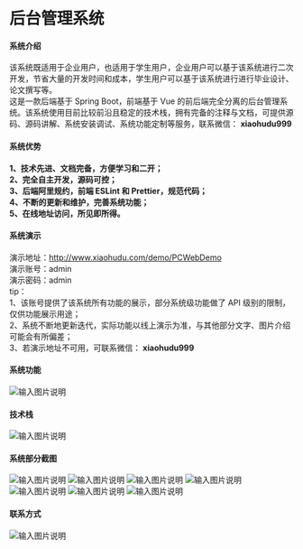 # 后台管理系统

#### 系统介绍
该系统既适用于企业用户，也适用于学生用户，企业用户可以基于该系统进行二次开发，节省大量的开发时间和成本，学生用户可以基于该系统进行进行毕业设计、论文撰写等。  
这是一款后端基于 Spring Boot，前端基于 Vue 的前后端完全分离的后台管理系统。该系统使用目前比较前沿且稳定的技术栈，拥有完备的注释与文档，可提供源码、源码讲解、系统安装调试、系统功能定制等服务，联系微信： **xiaohudu999** 

#### 系统优势
 **1、技术先进、文档完备，方便学习和二开；**   
 **2、完全自主开发，源码可控；**   
 **3、后端阿里规约，前端 ESLint 和 Prettier，规范代码；**   
 **4、不断的更新和维护，完善系统功能；**   
 **5、在线地址访问，所见即所得。** 

#### 系统演示
演示地址：http://www.xiaohudu.com/demo/PCWebDemo  
演示账号：admin  
演示密码：admin  
tip：  
1、该账号提供了该系统所有功能的展示，部分系统级功能做了 API 级别的限制，仅供功能展示用途；  
2、系统不断地更新迭代，实际功能以线上演示为准，与其他部分文字、图片介绍可能会有所偏差；  
3、若演示地址不可用，可联系微信： **xiaohudu999** 

#### 系统功能
![输入图片说明](https://gitee.com/xiaohudu/spring-vue-admin/raw/master/%E7%B3%BB%E7%BB%9F%E5%8A%9F%E8%83%BD.png)

#### 技术栈
![输入图片说明](https://gitee.com/xiaohudu/spring-vue-admin/raw/master/%E6%8A%80%E6%9C%AF%E6%A0%88.png)

#### 系统部分截图
![输入图片说明](https://gitee.com/xiaohudu/spring-vue-admin/raw/master/%E6%88%AA%E5%9B%BE1.png)
![输入图片说明](https://gitee.com/xiaohudu/spring-vue-admin/raw/master/%E6%88%AA%E5%9B%BE2.png)
![输入图片说明](https://gitee.com/xiaohudu/spring-vue-admin/raw/master/%E6%88%AA%E5%9B%BE3.png)
![输入图片说明](https://gitee.com/xiaohudu/spring-vue-admin/raw/master/%E6%88%AA%E5%9B%BE4.png)
![输入图片说明](https://gitee.com/xiaohudu/spring-vue-admin/raw/master/%E6%88%AA%E5%9B%BE5.png)
![输入图片说明](https://gitee.com/xiaohudu/spring-vue-admin/raw/master/%E6%88%AA%E5%9B%BE6.png)
![输入图片说明](https://gitee.com/xiaohudu/spring-vue-admin/raw/master/%E6%88%AA%E5%9B%BE7.png)

#### 联系方式
![输入图片说明](https://gitee.com/xiaohudu/spring-vue-admin/raw/master/%E5%BE%AE%E4%BF%A1.jpg)

